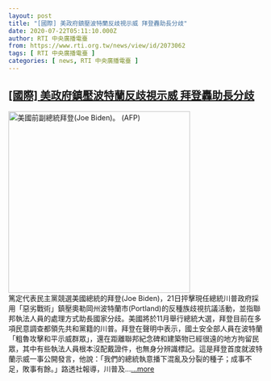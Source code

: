 ```yaml
---
layout: post
title: "[國際] 美政府鎮壓波特蘭反歧視示威 拜登轟助長分歧"
date: 2020-07-22T05:11:10.000Z
author: RTI 中央廣播電臺
from: https://www.rti.org.tw/news/view/id/2073062
tags: [ RTI 中央廣播電臺 ]
categories: [ news, RTI 中央廣播電臺 ]
---
```

<!--1595394670000-->
[[國際] 美政府鎮壓波特蘭反歧視示威 拜登轟助長分歧](https://www.rti.org.tw/news/view/id/2073062)
------

<div>
<img src="https://static.rti.org.tw/assets/thumbnails/2020/07/22/bd028423e2b30bfa56afc27454b7261d.jpg" width="360" alt="美國前副總統拜登(Joe Biden)。 (AFP)" title="美國前副總統拜登(Joe Biden)。 (AFP)"><br>篤定代表民主黨競選美國總統的拜登(Joe Biden)，21日抨擊現任總統川普政府採用「惡劣戰術」鎮壓奧勒岡州波特蘭市(Portland)的反種族歧視抗議活動，並指聯邦執法人員的處理方式助長國家分歧。美國將於11月舉行總統大選，拜登目前在多項民意調查都領先共和黨籍的川普。拜登在聲明中表示，國土安全部人員在波特蘭「粗魯攻擊和平示威群眾」，還在距離聯邦紀念碑和建築物已經很遠的地方拘留民眾，其中有些執法人員根本沒配戴證件，也無身分辨識標記。這是拜登首度就波特蘭示威一事公開發言，他說：「我們的總統執意播下混亂及分裂的種子；成事不足，敗事有餘。」路透社報導，川普及...<a target="_blank" href="https://www.rti.org.tw/news/view/id/2073062">...more</a>
</div>
